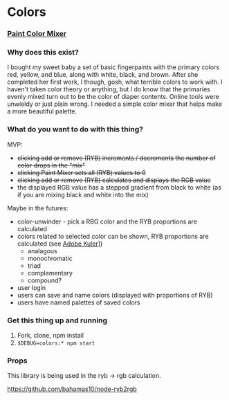 # Colors

### [Paint Color Mixer](https://paint-color-mixer.herokuapp.com/)

### Why does this exist?

I bought my sweet baby a set of basic fingerpaints with the primary colors red, yellow, and blue, along with white, black, and brown. After she completed her first work, I though, gosh, what terrible colors to work with. I haven't taken color theory or anything, but I do know that the primaries evenly mixed turn out to be the color of diaper contents. Online tools were unwieldy or just plain wrong. I needed a simple color mixer that helps make a more beautiful palette.

### What do you want to do with this thing?

MVP:
* ~~clicking add or remove (RYB) increments / decrements the number of color drops in the "mix"~~
* ~~clicking Paint Mixer sets all (RYB) values to 0~~
* ~~clicking add or remove (RYB) calculates and displays the RGB value~~
* the displayed RGB value has a stepped gradient from black to white (as if you are mixing black and white into the mix)

Maybe in the futures:
* color-unwinder - pick a RBG color and the RYB proportions are calculated
* colors related to selected color can be shown, RYB proportions are calculated (see [Adobe Kuler](https://color.adobe.com/create/color-wheel/?base=2&rule=Compound&selected=3&name=My%20Color%20Theme&mode=rgb&rgbvalues=0.15999999999999998,0.6834176349962946,0.8,0.42,0.5672112098427078,0.6,0.29999999999999993,1,0.7409090909092584,1,0.5648011363636442,0.5499999999999999,0.8,0.15999999999999998,0.4078268398264481&swatchOrder=0,1,2,3,4)])
  * analagous
  * monochromatic
  * triad
  * complementary
  * compound?
* user login
* users can save and name colors (displayed with proportions of RYB)
* users have named palettes of saved colors

### Get this thing up and running

1. Fork, clone, npm install
1. `$DEBUG=colors:* npm start`

### Props

This library is being used in the ryb -> rgb calculation.

https://github.com/bahamas10/node-ryb2rgb
